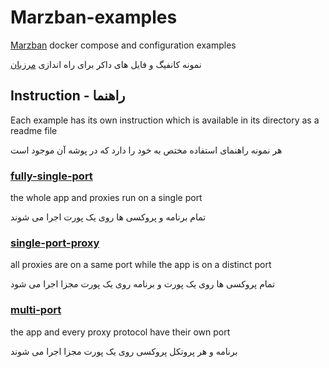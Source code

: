 # Marzban-examples

[Marzban](https://github.com/Gozargah/Marzban) docker compose and configuration examples

نمونه کانفیگ و فایل های داکر برای راه اندازی [مرزبان](https://github.com/Gozargah/Marzban)

## Instruction - راهنما
Each example has its own instruction which is available in its directory as a readme file

هر نمونه راهنمای استفاده مختص به خود را دارد که در پوشه آن موجود است

### [fully-single-port](/fully-single-port/)

the whole app and proxies run on a single port

تمام برنامه و پروکسی ها روی یک پورت اجرا می شوند

### [single-port-proxy](/single-port-proxy/)

all proxies are on a same port while the app is on a distinct port

تمام پروکسی ها روی یک پورت و برنامه روی یک پورت مجزا اجرا می شود

### [multi-port](/multi-port/)

the app and every proxy protocol have their own port

برنامه و هر پروتکل پروکسی روی یک پورت مجزا اجرا می شوند
